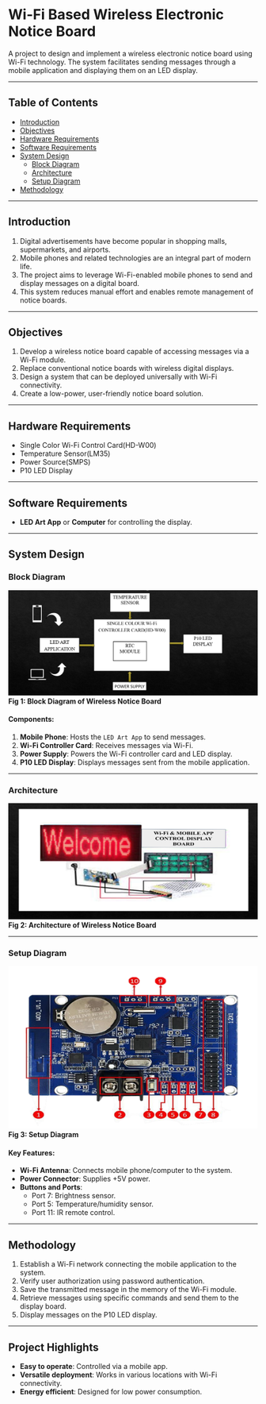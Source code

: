 # Wi-Fi Based Wireless Electronic Notice Board

A project to design and implement a wireless electronic notice board using Wi-Fi technology. The system facilitates sending messages through a mobile application and displaying them on an LED display.

---

## Table of Contents
- [Introduction](#introduction)
- [Objectives](#objectives)
- [Hardware Requirements](#hardware-requirements)
- [Software Requirements](#software-requirements)
- [System Design](#system-design)
  - [Block Diagram](#block-diagram)
  - [Architecture](#architecture)
  - [Setup Diagram](#setup-diagram)
- [Methodology](#methodology)

---

## Introduction
1. Digital advertisements have become popular in shopping malls, supermarkets, and airports.  
2. Mobile phones and related technologies are an integral part of modern life.  
3. The project aims to leverage Wi-Fi-enabled mobile phones to send and display messages on a digital board.  
4. This system reduces manual effort and enables remote management of notice boards.

---

## Objectives
1. Develop a wireless notice board capable of accessing messages via a Wi-Fi module.
2. Replace conventional notice boards with wireless digital displays.
3. Design a system that can be deployed universally with Wi-Fi connectivity.
4. Create a low-power, user-friendly notice board solution.

---

## Hardware Requirements
- Single Color Wi-Fi Control Card(HD-W00)
- Temperature Sensor(LM35)
- Power Source(SMPS) 
- P10 LED Display  

---

## Software Requirements
- **LED Art App** or **Computer** for controlling the display.

---

## System Design

### Block Diagram
![Block Diagram](Block%20Diagram.png)  
**Fig 1: Block Diagram of Wireless Notice Board**

#### Components:
1. **Mobile Phone**: Hosts the `LED Art App` to send messages.  
2. **Wi-Fi Controller Card**: Receives messages via Wi-Fi.  
3. **Power Supply**: Powers the Wi-Fi controller card and LED display.  
4. **P10 LED Display**: Displays messages sent from the mobile application.  

---

### Architecture
![Architecture](Architecture.png)  
**Fig 2: Architecture of Wireless Notice Board**

---

### Setup Diagram
![Setup Diagram](Set%20up%20Diagram.png)  
**Fig 3: Setup Diagram**

#### Key Features:
- **Wi-Fi Antenna**: Connects mobile phone/computer to the system.  
- **Power Connector**: Supplies +5V power.  
- **Buttons and Ports**:
  - Port 7: Brightness sensor.
  - Port 5: Temperature/humidity sensor.
  - Port 11: IR remote control.

---

## Methodology
1. Establish a Wi-Fi network connecting the mobile application to the system.
2. Verify user authorization using password authentication.
3. Save the transmitted message in the memory of the Wi-Fi module.
4. Retrieve messages using specific commands and send them to the display board.
5. Display messages on the P10 LED display.

---

## Project Highlights
- **Easy to operate**: Controlled via a mobile app.
- **Versatile deployment**: Works in various locations with Wi-Fi connectivity.
- **Energy efficient**: Designed for low power consumption.

